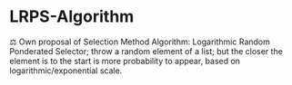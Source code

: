 # LRPS-Algorithm
⚖ Own proposal of Selection Method Algorithm: Logarithmic Random Ponderated Selector; throw a random element of a list; but the closer the element is to the start is more probability to appear, based on logarithmic/exponential scale.
